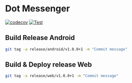 # Dot Messenger

[![codecov](https://codecov.io/gh/bynicodevelop/com_nicodevelop_dot_messenger/branch/main/graph/badge.svg?token=LT1D00JH4T)](https://codecov.io/gh/bynicodevelop/com_nicodevelop_dot_messenger) [![Test](https://github.com/bynicodevelop/com_nicodevelop_dot_messenger/actions/workflows/ci.yaml/badge.svg)](https://github.com/bynicodevelop/com_nicodevelop_dot_messenger/actions/workflows/ci.yaml) 

## Build Release Android

```bash
git tag -a release/android/v1.0.0+1 -m "Commit message"
```

## Build & Deploy release Web

```bash
git tag -a release/web/v1.0.0+1 -m "Commit message"
```